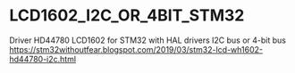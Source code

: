 # LCD1602_I2C_OR_4BIT_STM32
Driver HD44780 LCD1602 for STM32 with HAL drivers I2C bus or 4-bit bus
https://stm32withoutfear.blogspot.com/2019/03/stm32-lcd-wh1602-hd44780-i2c.html

